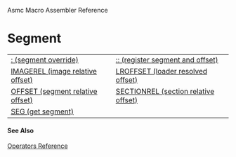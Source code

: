 Asmc Macro Assembler Reference

# Segment

<table>
<tr><td><a href="operator-colon.md">: (segment override)</a></td><td><a href="operator-double-colon.md">:: (register segment and offset)</a></td></tr>
<tr><td><a href="operator-imagerel.md">IMAGEREL (image relative offset)</a></td><td><a href="operator-lroffset.md">LROFFSET (loader resolved offset)</a></td></tr>
<tr><td><a href="operator-offset.md">OFFSET (segment relative offset)</a></td><td><a href="operator-sectionrel.md">SECTIONREL (section relative offset)</a></td></tr>
<tr><td><a href="operator-seg.md">SEG (get segment)</a></td><td></td></tr>
</table>

#### See Also

[Operators Reference](readme.md)
